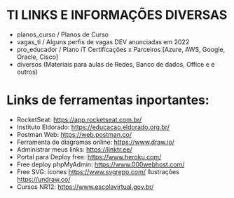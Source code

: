 # TI LINKS E INFORMAÇÕES DIVERSAS

- planos_curso / Planos de Curso
- vagas_ti / Alguns perfis de vagas DEV anunciadas em 2022
- pro_educador / Plano iT Certificações x Parceiros [Azure, AWS, Google, Oracle, Cisco]
- diversos (Materiais para aulas de Redes, Banco de dados, Office e e outros)

# Links de ferramentas inportantes:

- RocketSeat: https://app.rocketseat.com.br/
- Instituto Eldorado: https://educacao.eldorado.org.br/
- Postman Web: https://web.postman.co/
- Ferramenta de diagramas online: https://www.draw.io/
- Administrar meus links: https://linktr.ee/
- Portal para Deploy free: https://www.heroku.com/
- Free deploy phpMyAdmin: https://www.000webhost.com/
- Free SVG: ícones https://www.svgrepo.com/ Ilustrações https://undraw.co/
- Cursos NR12: https://www.escolavirtual.gov.br/
